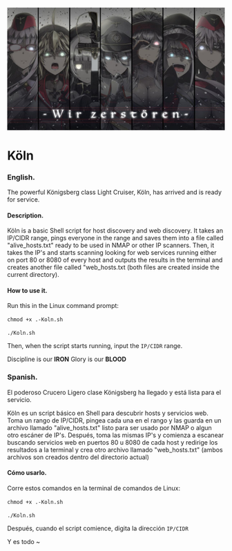![Koln is here!...](/assets/wp4046501.jpg)

Köln
===============

### English.

The powerful Königsberg class Light Cruiser, Köln, has arrived and is ready for service.

#### Description.

Köln is a basic Shell script for host discovery and web discovery. It takes an IP/CIDR range, pings everyone in the range and saves them into a file called "alive_hosts.txt" ready to be used in NMAP or other IP scanners. Then, it takes the IP's and starts scanning looking for web services running either on port 80 or 8080 of every host and outputs the results in the terminal and creates another file called "web_hosts.txt (both files are created inside the current directory).

#### How to use it.

Run this in the Linux command prompt:

`chmod +x .-Koln.sh`

`./Koln.sh`

Then, when the script starts running, input the `IP/CIDR` range.

Discipline is our **IRON**
Glory is our **BLOOD**


### Spanish.

El poderoso Crucero Ligero clase Königsberg ha llegado y está lista para el servicio.

Köln es un script básico en Shell para descubrir hosts y servicios web. Toma un rango de IP/CIDR, pingea cada una en el rango y las guarda en un archivo llamado "alive_hosts.txt" listo para ser usado por NMAP o algun otro escáner de IP's. Después, toma las mismas IP's y comienza a escanear buscando servicios web en puertos 80 u 8080 de cada host y redirige los resultados a la terminal y crea otro archivo llamado "web_hosts.txt" (ambos archivos son creados dentro del directorio actual)

  #### Cómo usarlo.
  
  Corre estos comandos en la terminal de comandos de Linux:
  
  `chmod +x .-Koln.sh`

`./Koln.sh`

Después, cuando el script comience, digita la dirección `IP/CIDR`

Y es todo ~

